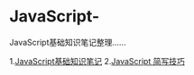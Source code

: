 # JavaScript-
JavaScript基础知识笔记整理......

1.[JavaScript基础知识笔记](https://www.imooc.com/article/9379)
2.[JavaScript 简写技巧](https://www.imooc.com/article/21191)
